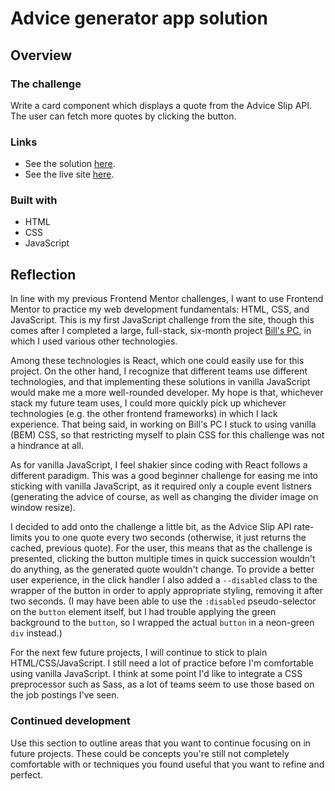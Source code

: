 # Advice generator app solution

## Overview

### The challenge

Write a card component which displays a quote from the Advice Slip API. The user can fetch more quotes by clicking the button.

### Links

- See the solution [here](https://www.frontendmentor.io/solutions/solution-that-waits-for-new-quotes-SkFc2gR7q).
- See the live site [here](https://lyons-frontend-mentor.github.io/advice-generator-app/).

### Built with

- HTML
- CSS
- JavaScript

## Reflection

In line with my previous Frontend Mentor challenges, I want to use Frontend Mentor to practice my web development fundamentals: HTML, CSS, and JavaScript. This is my first JavaScript challenge from the site, though this comes after I completed a large, full-stack, six-month project [Bill's PC](https://billspc.dev), in which I used various other technologies.

Among these technologies is React, which one could easily use for this project. On the other hand, I recognize that different teams use different technologies, and that implementing these solutions in vanilla JavaScript would make me a more well-rounded developer. My hope is that, whichever stack my future team uses, I could more quickly pick up whichever technologies (e.g. the other frontend frameworks) in which I lack experience. That being said, in working on Bill's PC I stuck to using vanilla (BEM) CSS, so that restricting myself to plain CSS for this challenge was not a hindrance at all.

As for vanilla JavaScript, I feel shakier since coding with React follows a different paradigm. This was a good beginner challenge for easing me into sticking with vanilla JavaScript, as it required only a couple event listners (generating the advice of course, as well as changing the divider image on window resize).

I decided to add onto the challenge a little bit, as the Advice Slip API rate-limits you to one quote every two seconds (otherwise, it just returns the cached, previous quote). For the user, this means that as the challenge is presented, clicking the button multiple times in quick succession wouldn't do anything, as the generated quote wouldn't change. To provide a better user experience, in the click handler I also added a `--disabled` class to the wrapper of the button in order to apply appropriate styling, removing it after two seconds. (I may have been able to use the `:disabled` pseudo-selector on the `button` element itself, but I had trouble applying the green background to the `button`, so I wrapped the actual `button` in a neon-green `div` instead.)

For the next few future projects, I will continue to stick to plain HTML/CSS/JavaScript. I still need a lot of practice before I'm comfortable using vanilla JavaScript. I think at some point I'd like to integrate a CSS preprocessor such as Sass, as a lot of teams seem to use those based on the job postings I've seen.

### Continued development

Use this section to outline areas that you want to continue focusing on in future projects. These could be concepts you're still not completely comfortable with or techniques you found useful that you want to refine and perfect.
